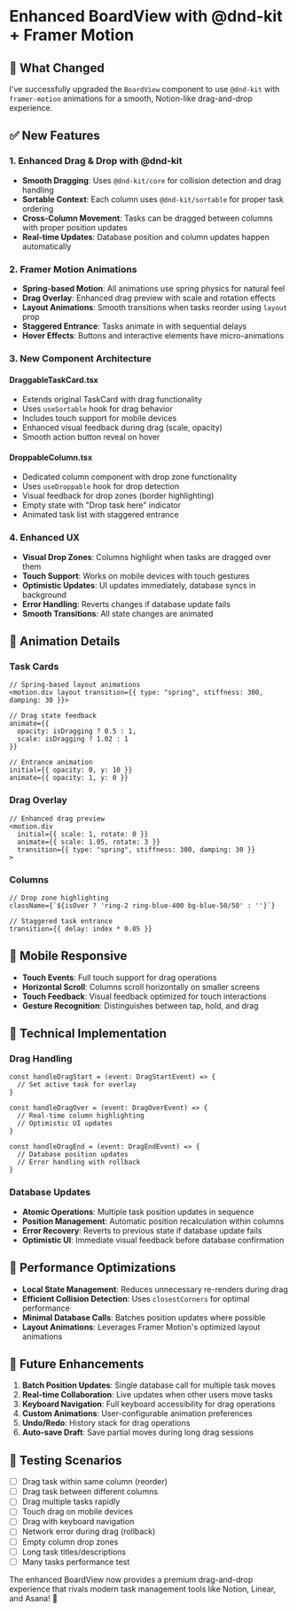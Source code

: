 # Enhanced BoardView with @dnd-kit + Framer Motion

## 🚀 **What Changed**

I've successfully upgraded the `BoardView` component to use `@dnd-kit` with `framer-motion` animations for a smooth, Notion-like drag-and-drop experience.

## ✅ **New Features**

### **1. Enhanced Drag & Drop with @dnd-kit**
- **Smooth Dragging**: Uses `@dnd-kit/core` for collision detection and drag handling
- **Sortable Context**: Each column uses `@dnd-kit/sortable` for proper task ordering
- **Cross-Column Movement**: Tasks can be dragged between columns with proper position updates
- **Real-time Updates**: Database position and column updates happen automatically

### **2. Framer Motion Animations**
- **Spring-based Motion**: All animations use spring physics for natural feel
- **Drag Overlay**: Enhanced drag preview with scale and rotation effects
- **Layout Animations**: Smooth transitions when tasks reorder using `layout` prop
- **Staggered Entrance**: Tasks animate in with sequential delays
- **Hover Effects**: Buttons and interactive elements have micro-animations

### **3. New Component Architecture**

#### **DraggableTaskCard.tsx**
- Extends original TaskCard with drag functionality
- Uses `useSortable` hook for drag behavior
- Includes touch support for mobile devices
- Enhanced visual feedback during drag (scale, opacity)
- Smooth action button reveal on hover

#### **DroppableColumn.tsx** 
- Dedicated column component with drop zone functionality
- Uses `useDroppable` hook for drop detection
- Visual feedback for drop zones (border highlighting)
- Empty state with "Drop task here" indicator
- Animated task list with staggered entrance

### **4. Enhanced UX**
- **Visual Drop Zones**: Columns highlight when tasks are dragged over them
- **Touch Support**: Works on mobile devices with touch gestures
- **Optimistic Updates**: UI updates immediately, database syncs in background
- **Error Handling**: Reverts changes if database update fails
- **Smooth Transitions**: All state changes are animated

## 🎨 **Animation Details**

### **Task Cards**
```tsx
// Spring-based layout animations
<motion.div layout transition={{ type: "spring", stiffness: 300, damping: 30 }}>

// Drag state feedback
animate={{ 
  opacity: isDragging ? 0.5 : 1,
  scale: isDragging ? 1.02 : 1
}}

// Entrance animation
initial={{ opacity: 0, y: 10 }}
animate={{ opacity: 1, y: 0 }}
```

### **Drag Overlay**
```tsx
// Enhanced drag preview
<motion.div
  initial={{ scale: 1, rotate: 0 }}
  animate={{ scale: 1.05, rotate: 3 }}
  transition={{ type: "spring", stiffness: 300, damping: 30 }}
>
```

### **Columns**
```tsx
// Drop zone highlighting
className={`${isOver ? 'ring-2 ring-blue-400 bg-blue-50/50' : ''}`}

// Staggered task entrance
transition={{ delay: index * 0.05 }}
```

## 📱 **Mobile Responsive**

- **Touch Events**: Full touch support for drag operations
- **Horizontal Scroll**: Columns scroll horizontally on smaller screens
- **Touch Feedback**: Visual feedback optimized for touch interactions
- **Gesture Recognition**: Distinguishes between tap, hold, and drag

## 🔧 **Technical Implementation**

### **Drag Handling**
```tsx
const handleDragStart = (event: DragStartEvent) => {
  // Set active task for overlay
}

const handleDragOver = (event: DragOverEvent) => {
  // Real-time column highlighting
  // Optimistic UI updates
}

const handleDragEnd = (event: DragEndEvent) => {
  // Database position updates
  // Error handling with rollback
}
```

### **Database Updates**
- **Atomic Operations**: Multiple task position updates in sequence
- **Position Management**: Automatic position recalculation within columns
- **Error Recovery**: Reverts to previous state if database update fails
- **Optimistic UI**: Immediate visual feedback before database confirmation

## 🎯 **Performance Optimizations**

- **Local State Management**: Reduces unnecessary re-renders during drag
- **Efficient Collision Detection**: Uses `closestCorners` for optimal performance
- **Minimal Database Calls**: Batches position updates where possible
- **Layout Animations**: Leverages Framer Motion's optimized layout animations

## 🔮 **Future Enhancements**

1. **Batch Position Updates**: Single database call for multiple task moves
2. **Real-time Collaboration**: Live updates when other users move tasks
3. **Keyboard Navigation**: Full keyboard accessibility for drag operations
4. **Custom Animations**: User-configurable animation preferences
5. **Undo/Redo**: History stack for drag operations
6. **Auto-save Draft**: Save partial moves during long drag sessions

## 🧪 **Testing Scenarios**

- [ ] Drag task within same column (reorder)
- [ ] Drag task between different columns  
- [ ] Drag multiple tasks rapidly
- [ ] Touch drag on mobile devices
- [ ] Drag with keyboard navigation
- [ ] Network error during drag (rollback)
- [ ] Empty column drop zones
- [ ] Long task titles/descriptions
- [ ] Many tasks performance test

The enhanced BoardView now provides a premium drag-and-drop experience that rivals modern task management tools like Notion, Linear, and Asana! 🎉
